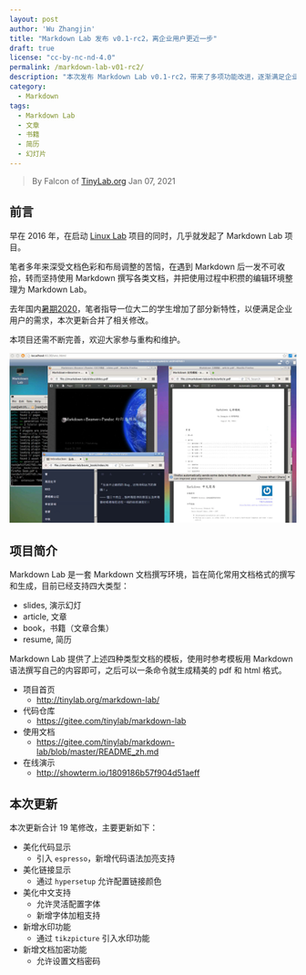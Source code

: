 ```yaml
---
layout: post
author: 'Wu Zhangjin'
title: "Markdown Lab 发布 v0.1-rc2，离企业用户更近一步"
draft: true
license: "cc-by-nc-nd-4.0"
permalink: /markdown-lab-v01-rc2/
description: "本次发布 Markdown Lab v0.1-rc2，带来了多项功能改进，逐渐满足企业用户使用。"
category:
  - Markdown
tags:
  - Markdown Lab
  - 文章
  - 书籍
  - 简历
  - 幻灯片
---
```


> By Falcon of [TinyLab.org][1]
> Jan 07, 2021

## 前言

早在 2016 年，在启动 [Linux Lab][2] 项目的同时，几乎就发起了 Markdown Lab 项目。

笔者多年来深受文档色彩和布局调整的苦恼，在遇到 Markdown 后一发不可收拾，转而坚持使用 Markdown 撰写各类文档，并把使用过程中积攒的编辑环境整理为 Markdown Lab。

去年国内[暑期2020](http://tinylab.org/tinylab-summer2020/)，笔者指导一位大二的学生增加了部分新特性，以便满足企业用户的需求，本次更新合并了相关修改。

本项目还需不断完善，欢迎大家参与重构和维护。

![Markdown Lab Demo](/wp-content/uploads/2021/01/markdown-lab/markdown-lab-demo.jpg)

## 项目简介

Markdown Lab 是一套 Markdown 文档撰写环境，旨在简化常用文档格式的撰写和生成，目前已经支持四大类型：

* slides, 演示幻灯
* article, 文章
* book，书籍（文章合集）
* resume, 简历

Markdown Lab 提供了上述四种类型文档的模板，使用时参考模板用 Markdown 语法撰写自己的内容即可，之后可以一条命令就生成精美的 pdf 和 html 格式。

* 项目首页
    * <http://tinylab.org/markdown-lab/>
* 代码仓库
    * <https://gitee.com/tinylab/markdown-lab>
* 使用文档
    * <https://gitee.com/tinylab/markdown-lab/blob/master/README_zh.md>
* 在线演示
    * <http://showterm.io/1809186b57f904d51aeff>

## 本次更新

本次更新合计 19 笔修改，主要更新如下：

* 美化代码显示
    * 引入 `espresso`，新增代码语法加亮支持
* 美化链接显示
    * 通过 `hypersetup` 允许配置链接颜色
* 美化中文支持
    * 允许灵活配置字体
    * 新增字体加粗支持
* 新增水印功能
    * 通过 `tikzpicture` 引入水印功能
* 新增文档加密功能
    * 允许设置文档密码

[1]: http://tinylab.org
[2]: http://tinylab.org/linux-lab

